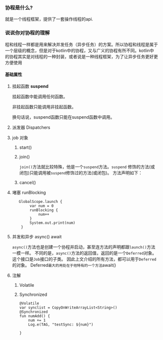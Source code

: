 ### 协程是什么?

就是一个线程框架，提供了一套操作线程的api.

### 说说你对协程的理解

程和线程一样都是用来解决并发任务（异步任务）的方案。所以协程和线程是属于一个层级的概念，但是对于kotlin中的协程，又与广义的协程有所不同。kotlin中的协程其实是对线程的一种封装，或者说是一种线程框架，为了让异步任务更好更方便使用



#### 基础属性

1. 挂起函数 **suspend** 

   挂起函数中能调用任何函数。

   非挂起函数只能调用非挂起函数。

   换句话说，suspend函数只能在suspend函数中调用。

1. 派发器 Dispatchers

1. job  对象

      1. start()

      1. join()

            `join()`方法就比较特殊，他是一个`suspend`方法。`suspend` 修饰的方法(或闭包)只能调用被`suspend`修饰过的方法(或闭包)。 方法声明如下：

      1. cancel()

1. 堵塞 runBlocking 

          GlobalScope.launch {
               var num = 0
               runBlocking {
                   num++
               }
               System.out.print(num)
           }

1. 并发和异步  async()  await 

      `async()`方法也是创建一个协程并启动，甚至连方法的声明都跟`launch()`方法一模一样。
      不同的是，`async()`方法的返回值，返回的是一个`Deferred`对象。这个接口是`Job`接口的子类。
      因此上文介绍的所有方法，都可以用于`Deferred`的对象。
      Deferred`最大的用处在于他特有的一个方法`await()

1. 注解 

   1. Volatile 

   1. Synchronized  

          @Volatile
          var synclist = CopyOnWriteArrayList<String>()
          @Synchronized
          fun numAdd() {
              num += 1
              Log.e(TAG, "testSync: ${num}")
          
          }

